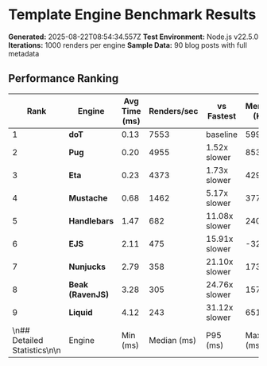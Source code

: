 # Template Engine Benchmark Results

**Generated:** 2025-08-22T08:54:34.557Z
**Test Environment:** Node.js v22.5.0
**Iterations:** 1000 renders per engine
**Sample Data:** 90 blog posts with full metadata

## Performance Ranking

| Rank | Engine | Avg Time (ms) | Renders/sec | vs Fastest | Memory (KB) |
|------|--------|---------------|-------------|------------|-------------|
| 1 | **doT** | 0.13 | 7553 | baseline | 599 |
| 2 | **Pug** | 0.20 | 4955 | 1.52x slower | 8539 |
| 3 | **Eta** | 0.23 | 4373 | 1.73x slower | 4294 |
| 4 | **Mustache** | 0.68 | 1462 | 5.17x slower | 3770 |
| 5 | **Handlebars** | 1.47 | 682 | 11.08x slower | 2405 |
| 6 | **EJS** | 2.11 | 475 | 15.91x slower | -32874 |
| 7 | **Nunjucks** | 2.79 | 358 | 21.10x slower | 1730 |
| 8 | **Beak (RavenJS)** | 3.28 | 305 | 24.76x slower | 15711 |
| 9 | **Liquid** | 4.12 | 243 | 31.12x slower | 65181 |
\n## Detailed Statistics\n\n| Engine | Min (ms) | Median (ms) | P95 (ms) | Max (ms) | Total (ms) |\n|--------|----------|-------------|----------|----------|------------|\n| **doT** | 0.12 | 0.13 | 0.15 | 0.55 | 132 |\n| **Pug** | 0.18 | 0.19 | 0.22 | 0.94 | 202 |\n| **Eta** | 0.21 | 0.22 | 0.26 | 0.86 | 229 |\n| **Mustache** | 0.62 | 0.65 | 0.99 | 1.78 | 684 |\n| **Handlebars** | 1.28 | 1.43 | 1.87 | 2.72 | 1467 |\n| **EJS** | 2.00 | 2.04 | 2.43 | 4.85 | 2106 |\n| **Nunjucks** | 2.48 | 2.73 | 3.34 | 4.74 | 2794 |\n| **Beak (RavenJS)** | 3.11 | 3.17 | 3.68 | 5.86 | 3278 |\n| **Liquid** | 3.55 | 4.02 | 4.50 | 10.47 | 4120 |\n\n## Analysis\n\n### 🏆 Performance Leaders\n\n1. **doT** - Fastest overall with 0.13ms average render time\n2. **Pug** - Close second at 0.20ms (1.52x slower)\n3. **Eta** - Third place at 0.23ms\n\n### 📈 Performance Spread\n\nThe fastest engine (doT) is **31.1x faster** than the slowest (Liquid).\nMedian performance difference: 11.1x slower than fastest.\n\n### 💾 Memory Efficiency\n\n**Most memory efficient:** EJS (-32874 KB)\n**Highest memory usage:** Liquid (65181 KB)\n\n## Test Environment\n\n- **Node.js Version:** v22.5.0\n- **Platform:** darwin arm64\n- **Template Complexity:** Blog listing with 90 posts\n- **Data Variety:** Mixed content lengths, multiple authors, categories, tags\n- **Caching:** Disabled for all engines to ensure fair comparison\n- **Warmup:** 10 iterations before measurement\n- **Measurement:** 1000 timed iterations per engine\n\n---\n\n*Benchmark generated with the RavenJS renderer-benchmark package*\n
